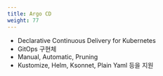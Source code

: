 ```yaml
---
title: Argo CD
weight: 77
---
```


* Declarative Continuous Delivery for Kubernetes
* GitOps 구현체
* Manual, Automatic, Pruning
* Kustomize, Helm, Ksonnet, Plain Yaml 등을 지원
